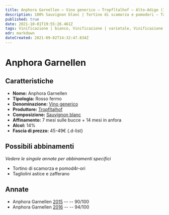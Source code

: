 ```yaml
---
title: Anphora Garnellen – Vino generico – Tropfltalhof – Alto-Adige (IT) – 45-49€ – 4★-5★
description: 100% Sauvignon blanc | Tortino di scamorza e pomodori – Tagliolini astice e zafferano
published: true
date: 2021-10-01T19:55:26.461Z
tags: Vinificazione | bianco, Vinificazione | varietale, Vinificazione | fermo, Valutazioni | 5 stelle, Regione | Alto-Adige (IT), Vitigni | Sauvignon blanc, Alimento | Tortino di scamorza e pomodori, Alimento | Pasta - Tagliolini, Aromatizzazione | all'astice, Aromatizzazione | allo zafferano, Prezzi | 45-49€
edr: markdown
dateCreated: 2021-09-02T14:32:47.834Z
---
```


# Anphora Garnellen

## Caratteristiche
- **Nome:** Anphora Garnellen
- **Tipologia:** Rosso fermo
- **Denominazione:** [Vino generico](/denominazioni/Italia/Vino-Generico)
- **Produttore:** [Tropfltalhof](/produttori/Italia/Alto-Adige/Tropfltalhof) 
- **Composizione:** [Sauvignon blanc](/vitigni/Francia/bacca-bianca/sauvignon-blanc)
- **Affinamento:** 7 mesi sulle bucce + 14 mesi in anfora
- **Alcol:** 14%
- **Fascia di prezzo:** 45-49€
{.d-list}

## Possibili abbinamenti
*Vedere le singole annate per abbinamenti specifici*

- Tortino di scamorza e pomod4r-ori
- Tagliolini astice e zafferano

## Annate
- Anphora Garnellen [2015](/vini/Italia/Alto-Adige/Tropfltalhof/Anphora-Garnellen/2015) -- <span class="star-4"></span> -- 90/100 
- Anphora Garnellen [2016](/vini/Italia/Alto-Adige/Tropfltalhof/Anphora-Garnellen/2016) -- <span class="star-5"></span> -- 94/100  

 